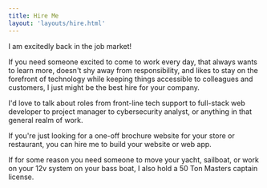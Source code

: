 ```yaml
---
title: Hire Me
layout: 'layouts/hire.html'
---
```

I am excitedly back in the job market!

If you need someone excited to come to work every day, that always wants to learn more, doesn't shy away from responsibility, and likes to stay on the forefront of technology while keeping things accessible to colleagues and customers, I just might be the best hire for your company.

I'd love to talk about roles from front-line tech support to full-stack web developer to project manager to cybersecurity analyst, or anything in that general realm of work. 

If you're just looking for a one-off brochure website for your store or restaurant, you can hire me to build your website or web app.

If for some reason you need someone to move your yacht, sailboat, or work on your 12v system on your bass boat, I also hold a 50 Ton Masters captain license.